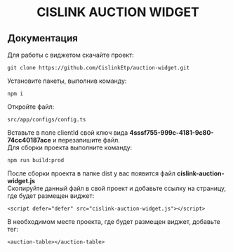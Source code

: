 <h1 align="center">CISLINK AUCTION WIDGET</h1>

## Документация

Для работы с виджетом скачайте проект:

```
git clone https://github.com/CislinkEtp/auction-widget.git
```
Установите пакеты, выполнив команду: 
```
npm i
```
Откройте файл:
```
src/app/configs/config.ts
```
Вставьте в поле clientId свой ключ вида <b>4sssf755-999c-4181-9c80-74cc40187ace</b> и перезапишите файл.
<br>
Для сборки проекта выполните команду:
```
npm run build:prod
```
После сборки проекта в папке dist у вас появится файл
<b>cislink-auction-widget.js</b>
<br>
Скопируйте данный файл в свой проект и добавьте ссылку на страницу, где будет размещен виджет:
```
<script defer="defer" src="cislink-auction-widget.js"></script>
```
В необходимом месте проекта, где будет размещен виджет, добавьте тег:
```
<auction-table></auction-table>
```
